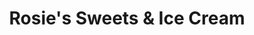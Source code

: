 ---
title: "Rosie's Sweets & Ice Cream"
url: /montrose/rosies-sweets-und-ice-cream/
shop: Süßwaren
---